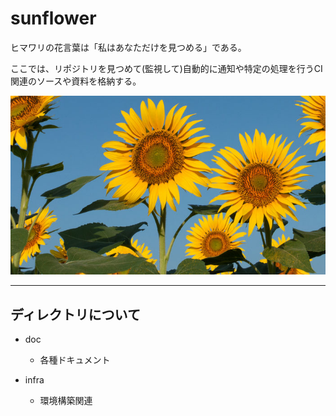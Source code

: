 # sunflower

ヒマワリの花言葉は「私はあなただけを見つめる」である。

ここでは、リポジトリを見つめて(監視して)自動的に通知や特定の処理を行うCI関連のソースや資料を格納する。

![sunflower image](https://github.com/hanaya-san/sunflower/blob/images/images/sunflower.jpg?raw=true)

---

## ディレクトリについて

- doc
    - 各種ドキュメント

- infra
    - 環境構築関連




